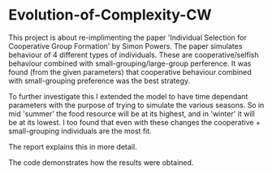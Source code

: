 # Evolution-of-Complexity-CW
This project is about re-implimenting the paper 'Individual Selection for Cooperative Group Formation' by Simon Powers. 
The paper simulates behaviour of 4 different types of individuals. These are cooperative/selfish behaviour combined with small-grouping/large-group perference. It was found (from the given parameters) that cooperative behaviour combined with small-grouping preference was the best strategy.

To further investigate this I extended the model to have time dependant parameters with the purpose of trying to simulate the various seasons. So in mid 'summer' the food resource will be at its highest, and in 'winter' it will be at its lowest. I too found that even with these changes the cooperative + small-grouping individuals are the most fit.

The report explains this in more detail.

The code demonstrates how the results were obtained. 
